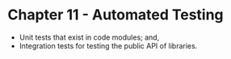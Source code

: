 # Chapter 11 - Automated Testing

- Unit tests that exist in code modules; and,
- Integration tests for testing the public API of libraries.

